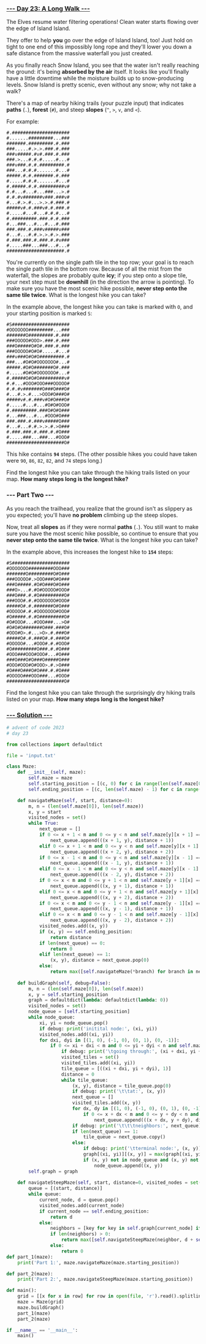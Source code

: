 ### [--- Day 23: A Long Walk ---](https://adventofcode.com/2023/day/23)

The Elves resume water filtering operations! Clean water starts flowing over the edge of Island Island.

They offer to help **you** go over the edge of Island Island, too! Just hold on tight to one end of this impossibly long rope and they'll lower you down a safe distance from the massive waterfall you just created.

As you finally reach Snow Island, you see that the water isn't really reaching the ground: it's being **absorbed by the air** itself. It looks like you'll finally have a little downtime while the moisture builds up to snow-producing levels. Snow Island is pretty scenic, even without any snow; why not take a walk?

There's a map of nearby hiking trails (your puzzle input) that indicates **paths** (`.`), **forest** (`#`), and steep **slopes** (`^`, `>`, `v`, and `<`).

For example:

```
#.#####################
#.......#########...###
#######.#########.#.###
###.....#.>.>.###.#.###
###v#####.#v#.###.#.###
###.>...#.#.#.....#...#
###v###.#.#.#########.#
###...#.#.#.......#...#
#####.#.#.#######.#.###
#.....#.#.#.......#...#
#.#####.#.#.#########v#
#.#...#...#...###...>.#
#.#.#v#######v###.###v#
#...#.>.#...>.>.#.###.#
#####v#.#.###v#.#.###.#
#.....#...#...#.#.#...#
#.#########.###.#.#.###
#...###...#...#...#.###
###.###.#.###v#####v###
#...#...#.#.>.>.#.>.###
#.###.###.#.###.#.#v###
#.....###...###...#...#
#####################.#
```

You're currently on the single path tile in the top row; your goal is to reach the single path tile in the bottom row. Because of all the mist from the waterfall, the slopes are probably quite **icy**; if you step onto a slope tile, your next step must be **downhill** (in the direction the arrow is pointing). To make sure you have the most scenic hike possible, **never step onto the same tile twice**. What is the longest hike you can take?

In the example above, the longest hike you can take is marked with `O`, and your starting position is marked `S`:

```
#S#####################
#OOOOOOO#########...###
#######O#########.#.###
###OOOOO#OOO>.###.#.###
###O#####O#O#.###.#.###
###OOOOO#O#O#.....#...#
###v###O#O#O#########.#
###...#O#O#OOOOOOO#...#
#####.#O#O#######O#.###
#.....#O#O#OOOOOOO#...#
#.#####O#O#O#########v#
#.#...#OOO#OOO###OOOOO#
#.#.#v#######O###O###O#
#...#.>.#...>OOO#O###O#
#####v#.#.###v#O#O###O#
#.....#...#...#O#O#OOO#
#.#########.###O#O#O###
#...###...#...#OOO#O###
###.###.#.###v#####O###
#...#...#.#.>.>.#.>O###
#.###.###.#.###.#.#O###
#.....###...###...#OOO#
#####################O#
```

This hike contains **`94`** steps. (The other possible hikes you could have taken were `90`, `86`, `82`, `82`, and `74` steps long.)

Find the longest hike you can take through the hiking trails listed on your map. **How many steps long is the longest hike?**

### --- Part Two ---

As you reach the trailhead, you realize that the ground isn't as slippery as you expected; you'll have **no problem** climbing up the steep slopes.

Now, treat all **slopes** as if they were normal **paths** (`.`). You still want to make sure you have the most scenic hike possible, so continue to ensure that you **never step onto the same tile twice**. What is the longest hike you can take?

In the example above, this increases the longest hike to **`154`** steps:

```
#S#####################
#OOOOOOO#########OOO###
#######O#########O#O###
###OOOOO#.>OOO###O#O###
###O#####.#O#O###O#O###
###O>...#.#O#OOOOO#OOO#
###O###.#.#O#########O#
###OOO#.#.#OOOOOOO#OOO#
#####O#.#.#######O#O###
#OOOOO#.#.#OOOOOOO#OOO#
#O#####.#.#O#########O#
#O#OOO#...#OOO###...>O#
#O#O#O#######O###.###O#
#OOO#O>.#...>O>.#.###O#
#####O#.#.###O#.#.###O#
#OOOOO#...#OOO#.#.#OOO#
#O#########O###.#.#O###
#OOO###OOO#OOO#...#O###
###O###O#O###O#####O###
#OOO#OOO#O#OOO>.#.>O###
#O###O###O#O###.#.#O###
#OOOOO###OOO###...#OOO#
#####################O#
```

Find the longest hike you can take through the surprisingly dry hiking trails listed on your map. **How many steps long is the longest hike?**

### [--- Solution ---](day-23.py)
```Python
# advent of code 2023
# day 23

from collections import defaultdict

file = 'input.txt'

class Maze:
    def __init__(self, maze):
        self.maze = maze
        self.starting_position = [(c, 0) for c in range(len(self.maze[0])) if self.maze[0][c] == '.'][0]
        self.ending_position = [(c, len(self.maze) - 1) for c in range(len(self.maze[0])) if self.maze[len(self.maze) - 1][c] == '.'][0]

    def navigateMaze(self, start, distance=0):
        m, n = (len(self.maze[0]), len(self.maze))
        x, y = start
        visited_nodes = set()
        while True:
            next_queue = []
            if 0 <= x + 1 < m and 0 <= y < n and self.maze[y][x + 1] == '.' and (x + 1, y) not in visited_nodes:
                next_queue.append(((x + 1, y), distance + 1))
            elif 0 <= x + 1 < m and 0 <= y < n and self.maze[y][x + 1] == '>' and (x + 1, y) not in visited_nodes:
                next_queue.append(((x + 2, y), distance + 2))
            if 0 <= x - 1 < m and 0 <= y < n and self.maze[y][x - 1] == '.' and (x - 1, y) not in visited_nodes:
                next_queue.append(((x - 1, y), distance + 1))
            elif 0 <= x - 1 < m and 0 <= y < n and self.maze[y][x - 1] == '<' and (x - 1, y) not in visited_nodes:
                next_queue.append(((x - 2, y), distance + 2))
            if 0 <= x < m and 0 <= y + 1 < n and self.maze[y + 1][x] == '.' and (x, y + 1) not in visited_nodes:
                next_queue.append(((x, y + 1), distance + 1))
            elif 0 <= x < m and 0 <= y + 1 < n and self.maze[y + 1][x] == 'v' and (x, y + 1) not in visited_nodes:
                next_queue.append(((x, y + 2), distance + 2))
            if 0 <= x < m and 0 <= y - 1 < n and self.maze[y - 1][x] == '.' and (x, y - 1) not in visited_nodes:
                next_queue.append(((x, y - 1), distance + 1))
            elif 0 <= x < m and 0 <= y - 1 < n and self.maze[y - 1][x] == '^' and (x, y - 1) not in visited_nodes:
                next_queue.append(((x, y - 2), distance + 2))
            visited_nodes.add((x, y))
            if (x, y) == self.ending_position:
                return distance
            if len(next_queue) == 0:
                return 0
            elif len(next_queue) == 1:
                (x, y), distance = next_queue.pop(0)
            else:
                return max([self.navigateMaze(*branch) for branch in next_queue])
            
    def buildGraph(self, debug=False):
        m, n = (len(self.maze[0]), len(self.maze))
        x, y = self.starting_position
        graph = defaultdict(lambda: defaultdict(lambda: 0))
        visited_nodes = set()
        node_queue = [self.starting_position]
        while node_queue:
            xi, yi = node_queue.pop()
            if debug: print('initital node:', (xi, yi))
            visited_nodes.add((xi, yi))
            for dxi, dyi in [(1, 0), (-1, 0), (0, 1), (0, -1)]:
                if 0 <= xi + dxi < m and 0 <= yi + dyi < n and self.maze[yi + dyi][xi + dxi] != '#':
                    if debug: print('\tgoing through:', (xi + dxi, yi + dyi))
                    visited_tiles = set()
                    visited_tiles.add((xi, yi))
                    tile_queue = [((xi + dxi, yi + dyi), 1)]
                    distance = 0
                    while tile_queue:
                        (x, y), distance = tile_queue.pop(0)
                        if debug: print('\t\tat:', (x, y))
                        next_queue = []
                        visited_tiles.add((x, y))
                        for dx, dy in [(1, 0), (-1, 0), (0, 1), (0, -1)]:
                            if 0 <= x + dx < m and 0 <= y + dy < n and self.maze[y + dy][x + dx] != '#' and (x + dx, y + dy) not in visited_tiles:
                                next_queue.append(((x + dx, y + dy), distance + 1))
                        if debug: print('\t\t\tneighbors:', next_queue)
                        if len(next_queue) == 1:
                            tile_queue = next_queue.copy()
                        else:
                            if debug: print('\tterminal node:', (x, y))
                            graph[(xi, yi)][(x, y)] = max(graph[(xi, yi)][(x, y)], distance)
                            if (x, y) not in node_queue and (x, y) not in visited_nodes:
                                node_queue.append((x, y))
        self.graph = graph
    
    def navigateSteepMaze(self, start, distance=0, visited_nodes = set()):
        queue = [(start, distance)]
        while queue:
            current_node, d = queue.pop()
            visited_nodes.add(current_node)
            if current_node == self.ending_position:
                return d
            else:
                neighbors = [key for key in self.graph[current_node] if key not in visited_nodes]
                if len(neighbors) > 0:
                    return max([self.navigateSteepMaze(neighbor, d + self.graph[current_node][neighbor], set([node for node in visited_nodes] + [neighbor])) for neighbor in neighbors])
                else:
                    return 0
def part_1(maze):
    print('Part 1:', maze.navigateMaze(maze.starting_position))

def part_2(maze):
    print('Part 2:', maze.navigateSteepMaze(maze.starting_position))

def main():
    grid = [[x for x in row] for row in open(file, 'r').read().splitlines()]
    maze = Maze(grid)
    maze.buildGraph()
    part_1(maze)
    part_2(maze)

if __name__ == '__main__':
    main()
```